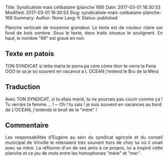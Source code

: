 Title: Syndicaliste mais célibataire (planche 169)
Date: 2017-03-01 16:30:53
Modified: 2017-03-01 16:30:53
Slug: syndicaliste-mais-celibataire-planche-169
Summary: 
Author: None
Lang: fr
Status: published

<p style="text-align:justify;">Planche verticale de moyenne grandeur. Le texte est de couleur claire sur fond de bois sombre. Sous le texte, deux traits sinueux le soulignent. En haut, le nombre "69" est gravé en noir.</p>

<figure class="image-block" style="float: right;">
  <img alt="" src="{static}/images/planche_169.png">
  <figcaption style="max-width: 195px"></figcaption>
</figure>

## Texte en patois
TON SYNDICAT si tetia maria te porra pa córe còme ition te verra ta Fena      OOO te sa je so souvent en  vacance a L OCEAN j'entend le Bru de la Mèra


## Traduction

Avec TON SYNDICAT, si tu étais marié, tu ne pourrais pas courir comme ça !   Tu verrais ta femme ... !
─  Oh ! tu sais ! je suis souvent en vacances au bord de L'OCEAN, j'entends le bruit de la "mère" !

## Commentaire
<p style="text-align:justify;">Les responsabilités d'Eugène au sein du syndicat agricole et du conseil municipal de Viriville le retenaient très souvent hors de chez lui où il vivait avec sa mère. La réflexion d'un de ses amis à ce propos, lui a inspiré cette planche et ce jeu de mots entre les homophones "mère" et "mer".</p>
